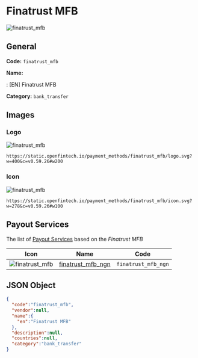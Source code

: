 
# Finatrust MFB 
![finatrust_mfb](https://static.openfintech.io/payment_methods/finatrust_mfb/logo.svg?w=400&c=v0.59.26#w200)  

## General 
**Code:** `finatrust_mfb` 
 
**Name:** 
 
:	[EN] Finatrust MFB 
 
**Category:** `bank_transfer` 
 

## Images 

### Logo 
![finatrust_mfb](https://static.openfintech.io/payment_methods/finatrust_mfb/logo.svg?w=400&c=v0.59.26#w200)  

```
https://static.openfintech.io/payment_methods/finatrust_mfb/logo.svg?w=400&c=v0.59.26#w200
```  

### Icon 
![finatrust_mfb](https://static.openfintech.io/payment_methods/finatrust_mfb/icon.svg?w=278&c=v0.59.26#w100)  

```
https://static.openfintech.io/payment_methods/finatrust_mfb/icon.svg?w=278&c=v0.59.26#w100
```  

## Payout Services 
 
The list of [Payout Services](/payout-services/) based on the _Finatrust MFB_ 

|Icon|Name|Code| 
|:---:|:---:|:---:| 
|![finatrust_mfb](https://static.openfintech.io/payout_methods/finatrust_mfb/icon.svg?w=278&c=v0.59.26#w40) |[finatrust_mfb_ngn](/payout-services/finatrust_mfb_ngn/)|`finatrust_mfb_ngn`| 
 

## JSON Object 

```json
{
  "code":"finatrust_mfb",
  "vendor":null,
  "name":{
    "en":"Finatrust MFB"
  },
  "description":null,
  "countries":null,
  "category":"bank_transfer"
}
```  
